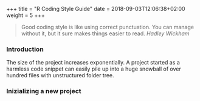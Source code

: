+++
title = "R Coding Style Guide"
date =  2018-09-03T12:06:38+02:00
weight = 5
+++

> Good coding style is like using correct punctuation. You can manage without
> it, but it sure makes things easier to read. 
> <cite> Hadley Wickham </cite>

### Introduction

The size of the project increases exponentially. A project started as a harmless code snippet can easily pile up into a huge snowball of over hundred files with unstructured folder tree. 

### Inizializing a new project